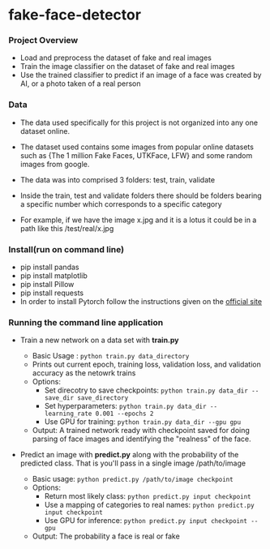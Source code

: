 # fake-face-detector


### Project Overview
- Load and preprocess the dataset of fake and real images
- Train the image classifier on the dataset of fake and real images
- Use the trained classifier to predict if an image of a face was created by AI, or a photo taken of a real person

### Data
- The data used specifically for this project is not organized into any one dataset online.
- The dataset used contains some images from popular online datasets such as {The 1 million Fake Faces, UTKFace, LFW} and some random images from google.

- The data was into comprised 3 folders: test, train, validate

- Inside the train, test and validate folders there should be folders bearing a specific number which corresponds to a specific category
- For example, if we have the image x.jpg and it is a lotus it could be in a path like this /test/real/x.jpg

### Install(run on command line)
- pip install pandas
- pip install matplotlib
- pip install Pillow
- pip install requests
- In order to install Pytorch follow the instructions given on the [official site](https://pytorch.org/)

### Running the command line application
- Train a new network on a data set with **train.py**
  - Basic Usage : ```python train.py data_directory```<br/>
  - Prints out current epoch, training loss, validation loss, and validation accuracy as the netowrk trains
  - Options:
    - Set direcotry to save checkpoints: ```python train.py data_dir --save_dir save_directory```
    - Set hyperparameters: ```python train.py data_dir --learning_rate 0.001 --epochs 2```
    - Use GPU for training: ```python train.py data_dir --gpu gpu```
  - Output: A trained network ready with checkpoint saved for doing parsing of face images and identifying the "realness" of the face.
    
- Predict an image with **predict.py** along with the probability of the predicted class. That is you'll pass in a single image /path/to/image
  - Basic usage: ```python predict.py /path/to/image checkpoint```
  - Options:
    - Return most likely class: ```python predict.py input checkpoint```
    - Use a mapping of categories to real names: ```python predict.py input checkpoint```
    - Use GPU for inference: ```python predict.py input checkpoint --gpu```
  - Output: The probability a face is real or fake

